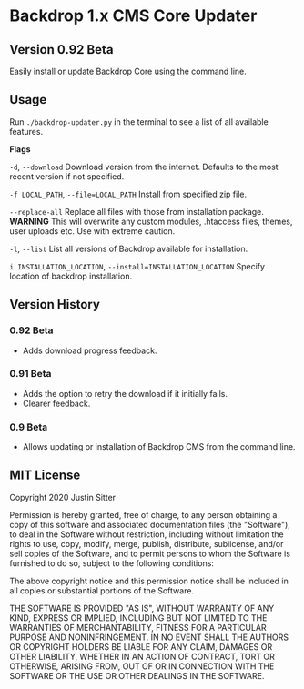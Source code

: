 # Backdrop 1.x CMS Core Updater 
## Version 0.92 Beta
Easily install or update Backdrop Core using the command line. 

## Usage
Run `./backdrop-updater.py` in the terminal to see a list of all available features.

**Flags**

`-d`, `--download` Download version from the internet. Defaults to the most recent version if not specified.

`-f LOCAL_PATH`, `--file=LOCAL_PATH` Install from specified zip file.

`--replace-all` Replace all files with those from installation package. **WARNING** This will overwrite any custom modules, .htaccess files, themes, user uploads etc. Use with extreme caution.

`-l`, `--list` List all versions of Backdrop available for installation.

`i INSTALLATION_LOCATION`, `--install=INSTALLATION_LOCATION` Specify location of backdrop installation.

## Version History

### 0.92 Beta
- Adds download progress feedback.

### 0.91 Beta
- Adds the option to retry the download if it initially fails.
- Clearer feedback.

### 0.9 Beta
- Allows updating or installation of Backdrop CMS from the command line.

## MIT License
Copyright 2020 Justin Sitter

Permission is hereby granted, free of charge, to any person obtaining a copy of this software and associated documentation files (the "Software"), to deal in the Software without restriction, including without limitation the rights to use, copy, modify, merge, publish, distribute, sublicense, and/or sell copies of the Software, and to permit persons to whom the Software is furnished to do so, subject to the following conditions:

The above copyright notice and this permission notice shall be included in all copies or substantial portions of the Software.

THE SOFTWARE IS PROVIDED "AS IS", WITHOUT WARRANTY OF ANY KIND, EXPRESS OR IMPLIED, INCLUDING BUT NOT LIMITED TO THE WARRANTIES OF MERCHANTABILITY, FITNESS FOR A PARTICULAR PURPOSE AND NONINFRINGEMENT. IN NO EVENT SHALL THE AUTHORS OR COPYRIGHT HOLDERS BE LIABLE FOR ANY CLAIM, DAMAGES OR OTHER LIABILITY, WHETHER IN AN ACTION OF CONTRACT, TORT OR OTHERWISE, ARISING FROM, OUT OF OR IN CONNECTION WITH THE SOFTWARE OR THE USE OR OTHER DEALINGS IN THE SOFTWARE.
